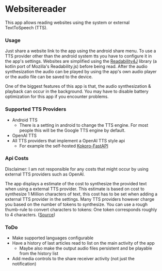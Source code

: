 # Websitereader

This app allows reading websites using the system or external TextToSpeech (TTS).

### Usage

Just share a website link to the app using the android share menu.
To use a TTS provider other than the android system tts you have to configure it in the app's
settings.
Websites are simplified using the [Readability4J](https://github.com/dankito/Readability4J)
library (a kotlin port of Mozilla's
Readability.js) before being read.
After the audio synthesization the audio can be played by using the app's own audio player or the
audio file can be saved to the device.

One of the biggest features of this app is that, the audio synthesization & playback can occur in
the background.
You may have to disable battery optimization for this app if you encounter problems.

### Supported TTS Providers

- Android TTS
    - There is a setting in android to change the TTS engine. For most people this will be the
      Google TTS engine by default.
- OpenAI TTS
- All TTS providers that implement a OpenAI TTS style api
    - For example the self-hosted [Kokoro-FastAPI](https://github.com/remsky/Kokoro-FastAPI)

### Api Costs

Disclaimer: I am not responsible for any costs that might occur by using external TTS providers such
as OpenAI.

The app displays a estimate of the cost to synthesize the provided text when using a external TTS
provider.
This estimate is based on cost to synthesize 1 Million characters of text, this cost has to be set
when adding a external TTS provider in the settings.
Many TTS providers however charge you based on the number of tokens to synthesize.
You can use a rough thumb-rule to convert characters to tokens: One token corresponds roughly to 4
characters. ([Source](https://platform.openai.com/tokenizer))

### ToDo

- Make supported languages configurable
- Have a history of last articles read to list on the main activity of the app
    - Maybe also make the output audio files persistent and be playable from the history list
- Add media controls to the share receiver activity (not just the notification)
